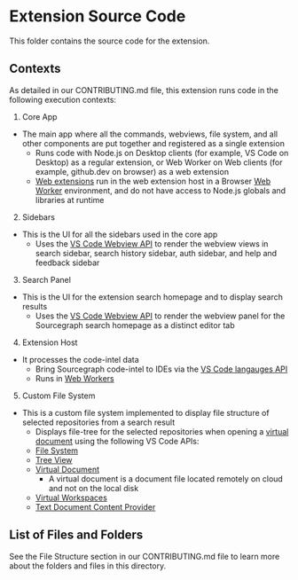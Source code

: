 # Extension Source Code

This folder contains the source code for the extension.

## Contexts

As detailed in our CONTRIBUTING.md file, this extension runs code in the following execution contexts:

1. Core App

- The main app where all the commands, webviews, file system, and all other components are put together and registered as a single extension
  - Runs code with Node.js on Desktop clients (for example, VS Code on Desktop) as a regular extension, or Web Worker on Web clients (for example, github.dev on browser) as a web extension
  - [Web extensions](https://code.visualstudio.com/api/extension-guides/web-extensions) run in the web extension host in a Browser [Web Worker](https://developer.mozilla.org/en-US/docs/Web/API/Worker) environment, and do not have access to Node.js globals and libraries at runtime

2. Sidebars

- This is the UI for all the sidebars used in the core app
  - Uses the [VS Code Webview API](https://code.visualstudio.com/api/extension-guides/webview) to render the webview views in search sidebar, search history sidebar, auth sidebar, and help and feedback sidebar

3. Search Panel

- This is the UI for the extension search homepage and to display search results
  - Uses the [VS Code Webview API](https://code.visualstudio.com/api/extension-guides/webview) to render the webview panel for the Sourcegraph search homepage as a distinct editor tab

4. Extension Host

- It processes the code-intel data
  - Bring Sourcegraph code-intel to IDEs via the [VS Code langauges API](https://code.visualstudio.com/api/language-extensions/programmatic-language-features)
  - Runs in [Web Workers](https://developer.mozilla.org/en-US/docs/Web/API/Web_Workers_API)

5. Custom File System

- This is a custom file system implemented to display file structure of selected repositories from a search result
  - Displays file-tree for the selected repositories when opening a [virtual document](https://code.visualstudio.com/api/extension-guides/virtual-documents) using the following VS Code APIs:
  - [File System](https://code.visualstudio.com/api/references/vscode-api#FileSystemProvider)
  - [Tree View](https://code.visualstudio.com/api/extension-guides/tree-view)
  - [Virtual Document](https://code.visualstudio.com/api/extension-guides/virtual-documents)
    - A virtual document is a document file located remotely on cloud and not on the local disk
  - [Virtual Workspaces](https://code.visualstudio.com/api/extension-guides/virtual-workspaces)
  - [Text Document Content Provider](https://code.visualstudio.com/api/extension-guides/virtual-documents#textdocumentcontentprovider)

## List of Files and Folders

See the File Structure section in our CONTRIBUTING.md file to learn more about the folders and files in this directory.
